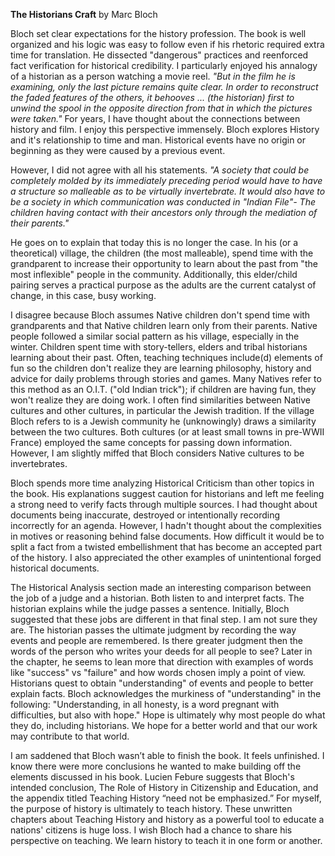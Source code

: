 **The Historians Craft** by Marc Bloch
 
Bloch set clear expectations for the  history profession. The book is well organized and his logic was easy to follow even if his rhetoric required extra time for translation. He dissected "dangerous" practices and reenforced fact verification for historical credibility. I particularly enjoyed his annalogy of a historian as a person watching a movie reel. *"But in the film he is examining, only the last picture remains quite clear. In order to reconstruct the faded features of the others, it behooves ... (the historian) first to unwind the spool in the opposite direction from that in which the pictures were taken."* 
 For years, I have thought about the connections between history and film. I enjoy this perspective immensely. Bloch explores History and it's relationship to time and man. Historical events have no origin or beginning as they were caused by a previous event. 

However, I did not agree with all his statements. 
*"A society that could be completely molded by its immediately preceding period would have to have a structure so malleable as to be virtually invertebrate. It would also have to be a society  in which communication was conducted in "Indian File"- The children having contact with their ancestors only through the mediation of their parents."*
 
He goes on to explain that today this is no longer the case. In his (or a theoretical) village, the children (the most malleable), spend time with the grandparent to increase their opportunity to learn about the past from "the most inflexible" people in the community. Additionally, this elder/child pairing serves a practical purpose as the adults are the current catalyst of change, in this case, busy working. 
 
I disagree because Bloch assumes Native children don't spend time with grandparents and that Native children learn only from their parents. Native people followed a similar social pattern as his village, especially in the winter. Children spent time with story-tellers, elders and tribal historians learning about their past. Often, teaching techniques include(d) elements of fun so the children don't realize they are learning philosophy, history and advice for daily problems through stories and games. Many Natives refer to this method as an O.I.T. ("old Indian trick"); if children are having fun, they won't realize they are doing work. I often find similarities between Native cultures and other cultures, in particular the Jewish tradition. If the village Bloch refers to is a Jewish community he (unknowingly) draws a similarity between the two cultures.  Both cultures (or at least small towns in pre-WWII France) employed the same concepts for passing down information. However, I am slightly miffed that Bloch considers Native cultures to be invertebrates. 
 
Bloch spends more time analyzing Historical Criticism than other topics in the book. His explanations suggest caution for historians and left me feeling a strong need to verify facts through multiple sources. I had thought about documents being inaccurate, destroyed or intentionally recording incorrectly for an agenda. However, I hadn't thought about the complexities in motives or reasoning behind false documents. How difficult it would be to split a fact from a twisted embellishment that has become an accepted part of the history. I also appreciated the other examples of unintentional forged historical documents.
 
The Historical Analysis section made an interesting comparison between the job of a judge and a historian. Both listen to and interpret facts. The historian explains while the judge passes a sentence. Initially, Bloch suggested that these jobs are different in that final step. I am not sure they are. The historian passes the ultimate judgment by recording the way events and people are remembered. Is there greater judgment then the words of the person who writes your deeds for all people to see? Later in the chapter, he seems to lean more that direction with examples of words like "success" vs "failure" and how words chosen imply a point of view. Historians quest to obtain "understanding" of events and people to better explain facts. Bloch acknowledges the murkiness of "understanding" in the following: "Understanding, in all honesty, is a word pregnant with difficulties, but also with hope." Hope is ultimately why most people do what they do, including historians. We hope for a better world and that our work may contribute to that world. 

 I am saddened that Bloch wasn’t able to finish the book. It feels unfinished. I know there were more conclusions he wanted to make building off the elements discussed in his book. Lucien Febure suggests that Bloch's intended conclusion, The Role of History in Citizenship and Education, and the appendix titled Teaching History “need not be emphasized.” For myself, the purpose of history is ultimately to teach history. These unwritten chapters about Teaching History and history as a powerful tool to educate a nations' citizens is huge loss. I wish Bloch had a chance to share his perspective on teaching. We learn history to teach it in one form or another.
 
